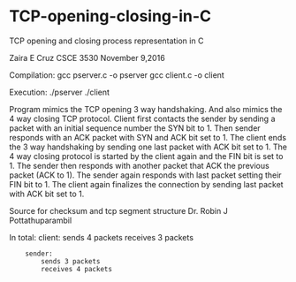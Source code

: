 # TCP-opening-closing-in-C
TCP opening and closing process representation in C


Zaira E Cruz
CSCE 3530
November 9,2016

Compilation:
		gcc pserver.c -o pserver
		gcc client.c -o client

Execution:
		./pserver <port>
		./client <port>

Program mimics the TCP opening 3 way handshaking. And also mimics the 4 way closing TCP protocol.
Client first contacts the sender by sending a packet with an initial sequence number the SYN bit to 1. 
Then sender responds with an ACK packet with SYN and ACK bit set to 1. The client ends the 3 way 
handshaking by sending one last packet with ACK bit set to 1. 
The 4 way closing protocol is started by the client again and the FIN bit is set to 1. The sender
then responds with another packet that ACK the previous packet (ACK to 1). The sender again responds
with last packet setting their FIN bit to 1. The client again finalizes the connection by sending last
packet with ACK bit set to 1.

Source for checksum and tcp segment structure Dr. Robin J Pottathuparambil

In total:
		client: 
			sends 4 packets
			receives 3 packets

		sender: 
			sends 3 packets
			receives 4 packets 
